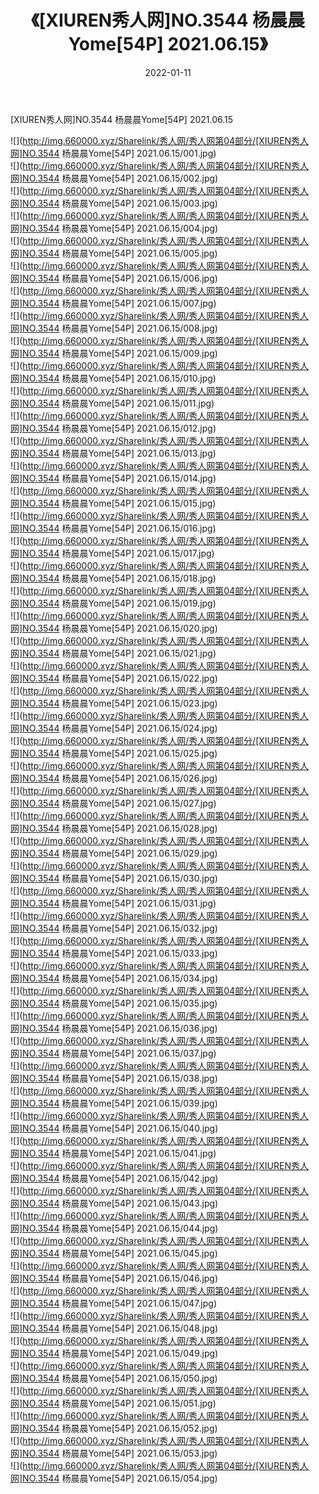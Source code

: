 ﻿---
layout: post
title:  《[XIUREN秀人网]NO.3544 杨晨晨Yome[54P] 2021.06.15》
date:   2022-01-11
img: http://img.660000.xyz/Sharelink/秀人网/秀人网第04部分/[XIUREN秀人网]NO.3544 杨晨晨Yome[54P] 2021.06.15/000.jpg
categories: [美女, 清纯, 唯美]
---

[XIUREN秀人网]NO.3544 杨晨晨Yome[54P] 2021.06.15

 ![](http://img.660000.xyz/Sharelink/秀人网/秀人网第04部分/[XIUREN秀人网]NO.3544 杨晨晨Yome[54P] 2021.06.15/001.jpg) <br>![](http://img.660000.xyz/Sharelink/秀人网/秀人网第04部分/[XIUREN秀人网]NO.3544 杨晨晨Yome[54P] 2021.06.15/002.jpg) <br>![](http://img.660000.xyz/Sharelink/秀人网/秀人网第04部分/[XIUREN秀人网]NO.3544 杨晨晨Yome[54P] 2021.06.15/003.jpg) <br>![](http://img.660000.xyz/Sharelink/秀人网/秀人网第04部分/[XIUREN秀人网]NO.3544 杨晨晨Yome[54P] 2021.06.15/004.jpg) <br>![](http://img.660000.xyz/Sharelink/秀人网/秀人网第04部分/[XIUREN秀人网]NO.3544 杨晨晨Yome[54P] 2021.06.15/005.jpg) <br>![](http://img.660000.xyz/Sharelink/秀人网/秀人网第04部分/[XIUREN秀人网]NO.3544 杨晨晨Yome[54P] 2021.06.15/006.jpg) <br>![](http://img.660000.xyz/Sharelink/秀人网/秀人网第04部分/[XIUREN秀人网]NO.3544 杨晨晨Yome[54P] 2021.06.15/007.jpg) <br>![](http://img.660000.xyz/Sharelink/秀人网/秀人网第04部分/[XIUREN秀人网]NO.3544 杨晨晨Yome[54P] 2021.06.15/008.jpg) <br>![](http://img.660000.xyz/Sharelink/秀人网/秀人网第04部分/[XIUREN秀人网]NO.3544 杨晨晨Yome[54P] 2021.06.15/009.jpg) <br>![](http://img.660000.xyz/Sharelink/秀人网/秀人网第04部分/[XIUREN秀人网]NO.3544 杨晨晨Yome[54P] 2021.06.15/010.jpg) <br>![](http://img.660000.xyz/Sharelink/秀人网/秀人网第04部分/[XIUREN秀人网]NO.3544 杨晨晨Yome[54P] 2021.06.15/011.jpg) <br>![](http://img.660000.xyz/Sharelink/秀人网/秀人网第04部分/[XIUREN秀人网]NO.3544 杨晨晨Yome[54P] 2021.06.15/012.jpg) <br>![](http://img.660000.xyz/Sharelink/秀人网/秀人网第04部分/[XIUREN秀人网]NO.3544 杨晨晨Yome[54P] 2021.06.15/013.jpg) <br>![](http://img.660000.xyz/Sharelink/秀人网/秀人网第04部分/[XIUREN秀人网]NO.3544 杨晨晨Yome[54P] 2021.06.15/014.jpg) <br>![](http://img.660000.xyz/Sharelink/秀人网/秀人网第04部分/[XIUREN秀人网]NO.3544 杨晨晨Yome[54P] 2021.06.15/015.jpg) <br>![](http://img.660000.xyz/Sharelink/秀人网/秀人网第04部分/[XIUREN秀人网]NO.3544 杨晨晨Yome[54P] 2021.06.15/016.jpg) <br>![](http://img.660000.xyz/Sharelink/秀人网/秀人网第04部分/[XIUREN秀人网]NO.3544 杨晨晨Yome[54P] 2021.06.15/017.jpg) <br>![](http://img.660000.xyz/Sharelink/秀人网/秀人网第04部分/[XIUREN秀人网]NO.3544 杨晨晨Yome[54P] 2021.06.15/018.jpg) <br>![](http://img.660000.xyz/Sharelink/秀人网/秀人网第04部分/[XIUREN秀人网]NO.3544 杨晨晨Yome[54P] 2021.06.15/019.jpg) <br>![](http://img.660000.xyz/Sharelink/秀人网/秀人网第04部分/[XIUREN秀人网]NO.3544 杨晨晨Yome[54P] 2021.06.15/020.jpg) <br>![](http://img.660000.xyz/Sharelink/秀人网/秀人网第04部分/[XIUREN秀人网]NO.3544 杨晨晨Yome[54P] 2021.06.15/021.jpg) <br>![](http://img.660000.xyz/Sharelink/秀人网/秀人网第04部分/[XIUREN秀人网]NO.3544 杨晨晨Yome[54P] 2021.06.15/022.jpg) <br>![](http://img.660000.xyz/Sharelink/秀人网/秀人网第04部分/[XIUREN秀人网]NO.3544 杨晨晨Yome[54P] 2021.06.15/023.jpg) <br>![](http://img.660000.xyz/Sharelink/秀人网/秀人网第04部分/[XIUREN秀人网]NO.3544 杨晨晨Yome[54P] 2021.06.15/024.jpg) <br>![](http://img.660000.xyz/Sharelink/秀人网/秀人网第04部分/[XIUREN秀人网]NO.3544 杨晨晨Yome[54P] 2021.06.15/025.jpg) <br>![](http://img.660000.xyz/Sharelink/秀人网/秀人网第04部分/[XIUREN秀人网]NO.3544 杨晨晨Yome[54P] 2021.06.15/026.jpg) <br>![](http://img.660000.xyz/Sharelink/秀人网/秀人网第04部分/[XIUREN秀人网]NO.3544 杨晨晨Yome[54P] 2021.06.15/027.jpg) <br>![](http://img.660000.xyz/Sharelink/秀人网/秀人网第04部分/[XIUREN秀人网]NO.3544 杨晨晨Yome[54P] 2021.06.15/028.jpg) <br>![](http://img.660000.xyz/Sharelink/秀人网/秀人网第04部分/[XIUREN秀人网]NO.3544 杨晨晨Yome[54P] 2021.06.15/029.jpg) <br>![](http://img.660000.xyz/Sharelink/秀人网/秀人网第04部分/[XIUREN秀人网]NO.3544 杨晨晨Yome[54P] 2021.06.15/030.jpg) <br>![](http://img.660000.xyz/Sharelink/秀人网/秀人网第04部分/[XIUREN秀人网]NO.3544 杨晨晨Yome[54P] 2021.06.15/031.jpg) <br>![](http://img.660000.xyz/Sharelink/秀人网/秀人网第04部分/[XIUREN秀人网]NO.3544 杨晨晨Yome[54P] 2021.06.15/032.jpg) <br>![](http://img.660000.xyz/Sharelink/秀人网/秀人网第04部分/[XIUREN秀人网]NO.3544 杨晨晨Yome[54P] 2021.06.15/033.jpg) <br>![](http://img.660000.xyz/Sharelink/秀人网/秀人网第04部分/[XIUREN秀人网]NO.3544 杨晨晨Yome[54P] 2021.06.15/034.jpg) <br>![](http://img.660000.xyz/Sharelink/秀人网/秀人网第04部分/[XIUREN秀人网]NO.3544 杨晨晨Yome[54P] 2021.06.15/035.jpg) <br>![](http://img.660000.xyz/Sharelink/秀人网/秀人网第04部分/[XIUREN秀人网]NO.3544 杨晨晨Yome[54P] 2021.06.15/036.jpg) <br>![](http://img.660000.xyz/Sharelink/秀人网/秀人网第04部分/[XIUREN秀人网]NO.3544 杨晨晨Yome[54P] 2021.06.15/037.jpg) <br>![](http://img.660000.xyz/Sharelink/秀人网/秀人网第04部分/[XIUREN秀人网]NO.3544 杨晨晨Yome[54P] 2021.06.15/038.jpg) <br>![](http://img.660000.xyz/Sharelink/秀人网/秀人网第04部分/[XIUREN秀人网]NO.3544 杨晨晨Yome[54P] 2021.06.15/039.jpg) <br>![](http://img.660000.xyz/Sharelink/秀人网/秀人网第04部分/[XIUREN秀人网]NO.3544 杨晨晨Yome[54P] 2021.06.15/040.jpg) <br>![](http://img.660000.xyz/Sharelink/秀人网/秀人网第04部分/[XIUREN秀人网]NO.3544 杨晨晨Yome[54P] 2021.06.15/041.jpg) <br>![](http://img.660000.xyz/Sharelink/秀人网/秀人网第04部分/[XIUREN秀人网]NO.3544 杨晨晨Yome[54P] 2021.06.15/042.jpg) <br>![](http://img.660000.xyz/Sharelink/秀人网/秀人网第04部分/[XIUREN秀人网]NO.3544 杨晨晨Yome[54P] 2021.06.15/043.jpg) <br>![](http://img.660000.xyz/Sharelink/秀人网/秀人网第04部分/[XIUREN秀人网]NO.3544 杨晨晨Yome[54P] 2021.06.15/044.jpg) <br>![](http://img.660000.xyz/Sharelink/秀人网/秀人网第04部分/[XIUREN秀人网]NO.3544 杨晨晨Yome[54P] 2021.06.15/045.jpg) <br>![](http://img.660000.xyz/Sharelink/秀人网/秀人网第04部分/[XIUREN秀人网]NO.3544 杨晨晨Yome[54P] 2021.06.15/046.jpg) <br>![](http://img.660000.xyz/Sharelink/秀人网/秀人网第04部分/[XIUREN秀人网]NO.3544 杨晨晨Yome[54P] 2021.06.15/047.jpg) <br>![](http://img.660000.xyz/Sharelink/秀人网/秀人网第04部分/[XIUREN秀人网]NO.3544 杨晨晨Yome[54P] 2021.06.15/048.jpg) <br>![](http://img.660000.xyz/Sharelink/秀人网/秀人网第04部分/[XIUREN秀人网]NO.3544 杨晨晨Yome[54P] 2021.06.15/049.jpg) <br>![](http://img.660000.xyz/Sharelink/秀人网/秀人网第04部分/[XIUREN秀人网]NO.3544 杨晨晨Yome[54P] 2021.06.15/050.jpg) <br>![](http://img.660000.xyz/Sharelink/秀人网/秀人网第04部分/[XIUREN秀人网]NO.3544 杨晨晨Yome[54P] 2021.06.15/051.jpg) <br>![](http://img.660000.xyz/Sharelink/秀人网/秀人网第04部分/[XIUREN秀人网]NO.3544 杨晨晨Yome[54P] 2021.06.15/052.jpg) <br>![](http://img.660000.xyz/Sharelink/秀人网/秀人网第04部分/[XIUREN秀人网]NO.3544 杨晨晨Yome[54P] 2021.06.15/053.jpg) <br>![](http://img.660000.xyz/Sharelink/秀人网/秀人网第04部分/[XIUREN秀人网]NO.3544 杨晨晨Yome[54P] 2021.06.15/054.jpg) <br>
